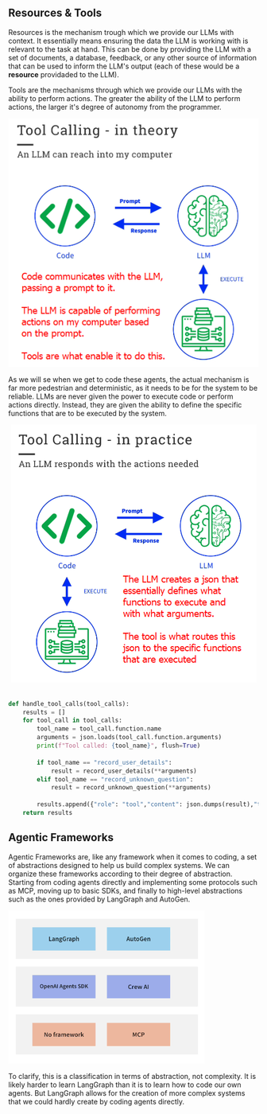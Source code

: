 ## Resources & Tools

Resources is the mechanism trough which we provide our LLMs with context. It essentially means ensuring the data the LLM is working with is relevant to the task at hand. This can be done by providing the LLM with a set of documents, a database, feedback, or any other source of information that can be used to inform the LLM's output (each of these would be a **resource** providaded to the LLM).

Tools are the mechanisms through which we provide our LLMs with the ability to perform actions. The greater the ability of the LLM to perform actions, the larger it's degree of autonomy from the programmer. 

<center>

![alt text](image-14.png)

</center>

As we will se when we get to code these agents, the actual mechanism is far more pedestrian and deterministic, as it needs to be for the system to be reliable. LLMs are never given the power to execute code or perform actions directly. Instead, they are given the ability to define the specific functions that are to be executed by the system.

<center>


![alt text](image-15.png)

</center>

```py

def handle_tool_calls(tool_calls):
    results = []
    for tool_call in tool_calls:
        tool_name = tool_call.function.name
        arguments = json.loads(tool_call.function.arguments)
        print(f"Tool called: {tool_name}", flush=True)

        if tool_name == "record_user_details":
            result = record_user_details(**arguments)
        elif tool_name == "record_unknown_question":
            result = record_unknown_question(**arguments)

        results.append({"role": "tool","content": json.dumps(result),"tool_call_id": tool_call.id})
    return results


```

## Agentic Frameworks 

Agentic Frameworks are, like any framework when it comes to coding, a set of abstractions designed to help us build complex systems. We can organize these frameworks according to their degree of abstraction. Starting from coding agents directly and implementing some protocols such as MCP, moving up to basic SDKs, and finally to high-level abstractions such as the ones provided by LangGraph and AutoGen. 


![alt text](image-13.png)

To clarify, this is a classification in terms of abstraction, not complexity. It is likely harder to learn LangGraph than it is to learn how to code our own agents. But LangGraph allows for the creation of more complex systems that we could hardly create by coding agents directly.



